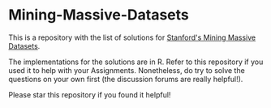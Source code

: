 # Mining-Massive-Datasets

This is a repository with the list of solutions for [Stanford's Mining Massive Datasets](http://web.stanford.edu/class/cs246/).

The implementations for the solutions are in R.
Refer to this repository if you used it to help with your Assignments.
Nonetheless, do try to solve the questions on your own first (the discussion forums are really helpful!).

Please star this repository if you found it helpful!
